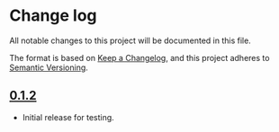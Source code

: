# Change log

All notable changes to this project will be documented in this file.

The format is based on [Keep a Changelog](https://keepachangelog.com/en/1.0.0/), and this project adheres to [Semantic Versioning](https://semver.org/spec/v2.0.0.html).

## [0.1.2](https://github.com/streamingfast/substreams-tron/releases/tag/v0.1.2)

* Initial release for testing.

